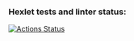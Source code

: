 ### Hexlet tests and linter status:
[![Actions Status](https://github.com/Nikitang/frontend-project-11/actions/workflows/hexlet-check.yml/badge.svg)](https://github.com/Nikitang/frontend-project-11/actions)